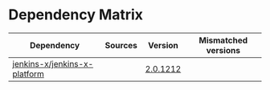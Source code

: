 # Dependency Matrix

Dependency | Sources | Version | Mismatched versions
---------- | ------- | ------- | -------------------
[jenkins-x/jenkins-x-platform](https://github.com/jenkins-x/jenkins-x-platform.git) |  | [2.0.1212](https://github.com/jenkins-x/jenkins-x-platform/releases/tag/v2.0.1212) | 

